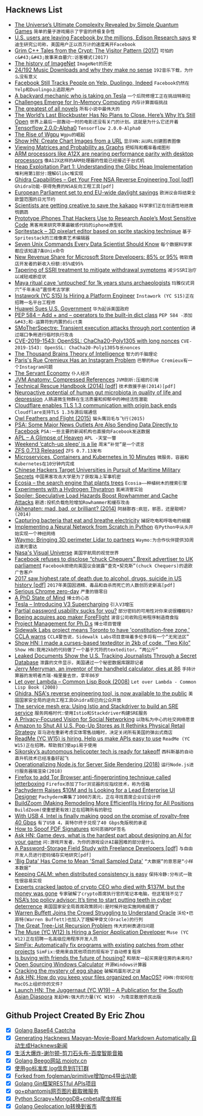 ## Hacknews List


- [The Universe’s Ultimate Complexity Revealed by Simple Quantum Games](https://www.quantamagazine.org/the-universes-ultimate-complexity-revealed-by-simple-quantum-games-20190305/)  `简单的量子游戏揭示了宇宙的终极复杂性`
- [U.S. users are leaving Facebook by the millions, Edison Research says](https://www.marketplace.org/2019/03/06/tech/exclusive-look-numbers-showing-users-leaving-facebook-by-the-millions)  `爱迪生研究公司称，美国用户正以百万计的速度离开Facebook`
- [Grim C&#43;&#43; Tales from the Crypt: The Visitor Pattern (2017)](https://cppcrypt.tumblr.com/post/168134225802)  `可怕的c&#43;&#43;故事来自墓穴:访客模式(2017)`
- [The history of ImageNet](https://hackernoon.com/data-is-the-new-oil-1227197762b2)  `ImageNet的历史`
- [24/192 Music Downloads and why they make no sense](https://people.xiph.org/~xiphmont/demo/neil-young.html)  `192音乐下载，为什么没有意义`
- [Facebook Still Tracks People on Yelp, Duolingo, Indeed](https://privacyinternational.org/blog/2758/guess-what-facebook-still-tracks-you-android-apps-even-if-you-dont-have-facebook-account)  `Facebook仍然在Yelp和Duolingo上追踪用户`
- [A backyard mechanic who is taking on Tesla](https://www.bostonglobe.com/metro/2019/03/04/the-backyard-mechanic-who-taking-tesla/Sv1l8q2sxpQvTFMp13VFwM/story.html)  `一个后院修理工正在挑战特斯拉`
- [Challenges Emerge for In-Memory Computing](https://semiengineering.com/challenges-emerge-for-in-memory-computing/)  `内存计算面临挑战`
- [The greatest of all novels](https://www.newcriterion.com/issues/2019/3/the-greatest-of-all-novels)  `所有小说中最伟大的`
- [The World’s Last Blockbuster Has No Plans to Close. Here’s Why It’s Still Open](https://www.nytimes.com/2019/03/06/business/the-worlds-last-blockbuster-has-no-plans-to-close-heres-why-its-still-open.html)  `世界上最后一部轰动一时的电影还没有关门的计划。这就是为什么它还开着`
- [Tensorflow 2.0.0-Alpha0](https://github.com/tensorflow/tensorflow/releases/tag/v2.0.0-alpha0)  `Tensorflow 2.0.0-Alpha0`
- [The Rise of Wgpu](https://gfx-rs.github.io/2019/03/06/wgpu.html)  `Wgpu的崛起`
- [Show HN: Create Chart Images from a URL](https://quickchart.io/)  `显示HN:从URL创建图表图像`
- [Viewing Matrices and Probability as Graphs](https://www.math3ma.com/blog/matrices-probability-graphs)  `把矩阵和概率看成图形`
- [ARM processors like A12X are nearing performance parity with desktop processors](https://reveried.com/article/arm-processors-nearing-performance-parity-with-x86)  `像A12X这样的ARM处理器的性能已经接近于台式机`
- [Heap Exploitation Part 1: Understanding the Glibc Heap Implementation](https://azeria-labs.com/heap-exploitation-part-1-understanding-the-glibc-heap-implementation/)  `堆利用第1部分:理解Glibc堆实现`
- [Ghidra Capabilities – Get Your Free NSA Reverse Engineering Tool [pdf]](https://www.rsaconference.com/writable/presentations/file_upload/png-t09-come-get-your-free-nsa-reverse-engineering-tool_.pdf)  `Ghidra功能-获得免费的NSA反向工程工具[pdf]`
- [European Parliament set to end EU-wide daylight savings](https://www.dw.com/en/european-parliament-set-to-end-eu-wide-daylight-savings/a-47775317)  `欧洲议会将结束全欧盟范围的日光节约`
- [Scientists are getting creative to save the kakapo](https://www.nationalgeographic.com/animals/2019/03/endangered-kapako-breeding-technology/)  `科学家们正在创造性地拯救鸮鹦鹉`
- [Prototype iPhones That Hackers Use to Research Apple’s Most Sensitive Code](https://motherboard.vice.com/en_us/article/gyakgw/the-prototype-dev-fused-iphones-that-hackers-use-to-research-apple-zero-days)  `黑客用来研究苹果最敏感代码的iphone原型机`
- [Spritestack – 3D pixelart editor based on sprite stacking technique](https://spritestack.io/)  `基于Spritestack的三维像素艺术编辑器`
- [Seven Unix Commands Every Data Scientist Should Know](http://neowaylabs.github.io/programming/unix-shell-for-data-scientists/)  `每个数据科学家都应该知道7条Unix命令`
- [New Revenue Share for Microsoft Store Developers: 85% or 95%](https://blogs.windows.com/buildingapps/2019/03/06/updated-microsoft-store-app-developer-agreement-new-revenue-share/)  `微软商店开发者的新收入份额:85%或95%`
- [Tapering of SSRI treatment to mitigate withdrawal symptoms](https://www.thelancet.com/journals/lanpsy/article/PIIS2215-0366(19)30032-X/fulltext)  `减少SSRI治疗以减轻戒断症状`
- [Maya ritual cave ‘untouched’ for 1k years stuns archaeologists](https://www.nationalgeographic.com/culture/2019/03/maya-ritual-balamku-cave-stuns-archaeologists/)  `玛雅仪式洞穴“千年未动”震惊考古学家`
- [Instawork (YC S15) Is Hiring a Platform Engineer](https://angel.co/instawork/jobs/505873-platform-engineer)  `Instawork (YC S15)正在招聘一名平台工程师`
- [Huawei Sues U.S. Government](https://www.nytimes.com/2019/03/06/business/huawei-united-states-trade-lawsuit.html)  `华为起诉美国政府`
- [PEP 584 – Add &#43; and – operators to the built-in dict class](https://www.python.org/dev/peps/pep-0584/)  `PEP 584 -添加&#43;和-运算符到内置的dict类`
- [SMoTherSpectre: Transient execution attacks through port contention](https://nebelwelt.net/blog/20190306-SMoTherSpectre.html)  `通过端口争用进行临时执行攻击`
- [CVE-2019-1543: OpenSSL: ChaCha20-Poly1305 with long nonces](https://www.openssl.org/news/secadv/20190306.txt)  `CVE-2019-1543: OpenSSL: ChaCha20-Poly1305与长nonces`
- [The Thousand Brains Theory of Intelligence](https://numenta.com/blog/2019/01/16/the-thousand-brains-theory-of-intelligence/)  `智力的千脑理论`
- [Paris&#39;s Rue Cremieux Has an Instagram Problem](https://www.citylab.com/life/2019/03/rue-cremieux-paris-instagram-tourists-where-to-take-pictures/584164/)  `巴黎的Rue Cremieux有一个Instagram问题`
- [The Servant Economy](https://www.theatlantic.com/technology/archive/2019/03/what-happened-uber-x-companies/584236/)  `仆人经济`
- [JVM Anatomy: Compressed References](https://shipilev.net/jvm/anatomy-quarks/23-compressed-references/)  `JVM剖析:压缩的引用`
- [Technical Rescue Handbook (2014) [pdf]](http://mra.org/wp-content/uploads/2016/05/nps-technical-rescue-handbook-2014.pdf)  `技术救援手册(2014)[pdf]`
- [Neuroactive potential of human gut microbiota in quality of life and depression](https://www.nature.com/articles/s41564-018-0337-x.epdf?referrer_access_token=wrPsThpekvlDIFVfG5LcxNRgN0jAjWel9jnR3ZoTv0Pk-saWPJmzGA3H2wMSXmwWlLgoMIU-QgMdenquoZAoe6NETxnfNGaTyvKBf8sDab0d4o3IEWSDwPMHnxuzB02yxHpGxsrb_BAMi8S1xd9sKTII8ETVXrRjzyawDGyhVDxF3e1s_r1_lufiujI6-hOfoR0i-ws8EVQx2UqY7VLGaMBRs1N-olOmFv8l7zf3HcJYx3fvAbSktPcSgGBlaxr63WkPzfDrnnSyk1Lfje1HUw%3D%3D&amp;tracking_referrer=www.genengnews.com)  `人肠道微生物群在生活质量和抑郁中的神经活性潜能`
- [Cloudflare enables TLS 1.3 communication with origin back ends](https://community.centminmod.com/threads/16795/)  `Cloudflare支持TLS 1.3与源后端通信`
- [Owl Feathers and Flight (2015)](https://www.owlpages.com/owls/articles.php?a=7)  `猫头鹰羽毛与飞行(2015)`
- [PSA: Some Major News Outlets Are Also Sending Data Directly to Facebook](https://twitter.com/antoniogm/status/1103190266930913281)  `PSA:一些主要的新闻机构也直接向Facebook发送数据`
- [APL – A Glimpse of Heaven](http://vector.org.uk/art10011550)  `APL -天堂一瞥`
- [Weekend ‘catch-up sleep’ is a lie](https://www.washingtonpost.com/health/2019/02/28/weekend-catch-up-sleep-is-lie/)  `周末“补觉”是一个谎言`
- [ZFS 0.7.13 Released](https://github.com/zfsonlinux/zfs/releases/tag/zfs-0.7.13)  `ZFS 0.7.13发布`
- [Microservices, Containers and Kubernetes in 10 Minutes](https://gravitational.com/blog/microservices-containers-kubernetes/)  `微服务，容器和Kubernetes在10分钟内完成`
- [Chinese Hackers Target Universities in Pursuit of Maritime Military Secrets](https://www.wsj.com/articles/chinese-hackers-target-universities-in-pursuit-of-maritime-military-secrets-11551781800)  `中国黑客攻击大学是为了获取海上军事机密`
- [Ecosia – the search engine that plants trees](https://www.ecosia.org/)  `Ecosia——种植树木的搜索引擎`
- [Experiments with a Hydrogen Thyratron](http://www.kerrywong.com/2019/03/03/experiments-with-a-hydrogen-thyratron/)  `氢闸流管实验`
- [Spoiler: Speculative Load Hazards Boost Rowhammer and Cache Attacks](https://arxiv.org/abs/1903.00446)  `剧透:投机负载危险增加Rowhammer和缓存攻击`
- [Akhenaten: mad, bad, or brilliant? (2014)](https://www.telegraph.co.uk/culture/art/10561090/Akhenaten-mad-bad-or-brilliant.html)  `阿赫那吞:疯狂，邪恶，还是聪明?(2014)`
- [Capturing bacteria that eat and breathe electricity](https://news.wsu.edu/2019/03/05/capturing-bacteria-eat-breathe-electricity/)  `捕捉吃电和呼吸电的细菌`
- [Implementing a Neural Network from Scratch in Python](https://victorzhou.com/blog/intro-to-neural-networks/)  `在Python中从头开始实现一个神经网络`
- [Waymo: Bringing 3D perimeter Lidar to partners](https://medium.com/waymo/bringing-3d-perimeter-lidar-to-partners-6beaa7d3dcc2)  `Waymo:为合作伙伴提供3D周边激光雷达`
- [Nasa&#39;s Visual Universe](https://artsexperiments.withgoogle.com/nasasvisualuniverse)  `美国宇航局的视觉世界`
- [Facebook refuses to disclose “chuck Chequers” Brexit advertiser to UK parliament](https://techcrunch.com/2019/03/06/facebook-refuses-to-disclose-chuck-chequers-brexit-advertiser-to-uk-parliament/)  `Facebook拒绝向英国议会披露“查克•契克斯”(chuck Chequers)的退欧广告客户`
- [2017 saw highest rate of death due to alcohol, drugs, suicide in US history [pdf]](http://www.paininthenation.org/assets/pdfs/TFAH-2017-PainNationRpt.pdf)  `2017年美国因酒精、毒品和自杀而死亡的人数创历史新高[pdf]`
- [Serious Chrome zero-day](https://nakedsecurity.sophos.com/2019/03/06/serious-chrome-zero-day-google-says-update-right-this-minute/)  `严重的铬零日`
- [A PhD State of Mind](https://www.nature.com/articles/s41556-018-0085-4)  `博士的心态`
- [Tesla – Introducing V3 Supercharging](https://www.tesla.com/blog/introducing-v3-supercharging)  `引入V3增压`
- [Partial password usability sucks for you?](https://gaevoy.com/2019/03/06/partial-password-sucks.html)  `部分密码的可用性对你来说很糟糕吗?`
- [Boeing acquires app maker ForeFlight](https://www.houstonchronicle.com/business/article/Boeing-acquires-Houston-flight-planning-app-maker-13668642.php)  `波音公司收购应用程序制造商食指`
- [Project Management for Ph.D.s](https://rachitnigam.com/post/project-management/)  `博士项目管理`
- [Sidewalk Labs project means Toronto to have &#39;constitution-free zone,&#39; CCLA warns](https://www.cbc.ca/news/canada/toronto/sidewalk-labs-quayside-waterfront-toronto-constitution-free-zone-ccla-letter-1.5044813)  `CCLA警告说，Sidewalk Labs项目意味着多伦多将有一个“无宪法区”`
- [Show HN: I made a curses-based texteditor in 2kb of code. “Two Kilo”](https://0x0.st/zolW.txt)  `Show HN:我用2kb的代码做了一个基于咒符的texteditor。“两公斤”`
- [Leaked Documents Show the U.S. Tracking Journalists Through a Secret Database](https://www.nbcsandiego.com/investigations/Source-Leaked-Documents-Show-the-US-Government-Tracking-Journalists-and-Advocates-Through-a-Secret-Database-506783231.html)  `泄露的文件显示，美国通过一个秘密数据库跟踪记者`
- [Jerry Merryman, an inventor of the handheld calculator, dies at 86](https://www.bloomberg.com/news/articles/2019-03-05/-brilliant-man-who-was-an-inventor-of-the-calculator-dies)  `手持计算器的发明者杰瑞·梅里曼去世，享年86岁`
- [Let over Lambda – Common Lisp Book (2008)](https://letoverlambda.com/)  `Let over Lambda - Common Lisp Book (2008)`
- [Ghidra, NSA&#39;s reverse engineering tool, is now available to the public](https://www.nsa.gov/ghidra)  `美国国家安全局的逆向工程工具Ghidra现已向公众开放`
- [The service mesh era: Using Istio and Stackdriver to build an SRE service](https://cloud.google.com/blog/products/devops-sre/the-service-mesh-era-using-istio-and-stackdriver-to-build-an-sre-service)  `服务网格时代:使用Istio和Stackdriver构建SRE服务`
- [A Privacy-Focused Vision for Social Networking](https://www.facebook.com/notes/mark-zuckerberg/a-privacy-focused-vision-for-social-networking/10156700570096634/)  `以隐私为中心的社交网络愿景`
- [Amazon to Shut All U.S. Pop-Up Stores as It Rethinks Physical Retail Strategy](https://www.wsj.com/articles/amazon-to-shut-all-u-s-pop-up-stores-as-it-rethinks-physical-retail-strategy-11551902178)  `亚马逊在重新考虑实体零售战略时，决定关闭所有美国的弹出式商店`
- [ReadMe (YC W15) is hiring. Help us make APIs easy to use](http://readme.io/careers)  `ReadMe (YC W15)正在招聘。帮助我们使api易于使用`
- [Sikorsky’s autonomous helicopter tech is ready for takeoff](https://www.theverge.com/transportation/2019/3/5/18250996/sikorsky-autonomous-helicopter-flying-taxi-lockheed)  `西科斯基的自动直升机技术已经准备好起飞`
- [Operationalizing Node.js for Server Side Rendering (2018)](https://medium.com/airbnb-engineering/operationalizing-node-js-for-server-side-rendering-c5ba718acfc9)  `运行Node.js进行服务器端渲染(2018)`
- [Firefox to add Tor Browser anti-fingerprinting technique called letterboxing](https://www.zdnet.com/article/firefox-to-add-tor-browser-anti-fingerprinting-technique-called-letterboxing/)  `Firefox添加了Tor浏览器的反指纹技术，称为信箱`
- [Pachyderm Raises $10M and Is Looking for a Lead Enterprise UI Designer](https://jobs.lever.co/pachyderm/)  `Pachyderm筹集了1000万美元，正在寻找首席企业UI设计师`
- [BuildZoom (Making Remodeling More Efficient)Is Hiring for All Positions](https://jobs.lever.co/buildzoom)  `BuildZoom(使重塑更有效)正在招聘所有的职位`
- [With USB 4, Intel is finally making good on the promise of royalty-free 40 Gbps](https://www.theverge.com/2019/3/4/18246182/usb-4-thunderbolt-3-specs-features-release-date)  `有了USB 4，英特尔终于兑现了40 Gbps免版税的承诺`
- [How to Spoof PDF Signatures](https://web-in-security.blogspot.com/2019/02/how-to-spoof-pdf-signatures.html)  `如何恶搞PDF签名`
- [Ask HN: Game devs, what is the hardest part about designing an AI for your game](item?id=19321637)  `问:游戏开发者，为你的游戏设计AI最困难的部分是什么`
- [A Password-Storage Field Study with Freelance Developers [pdf]](https://net.cs.uni-bonn.de/fileadmin/user_upload/naiakshi/Naiakshina_Password_Study.pdf)  `与自由开发人员进行密码储存实地研究[pdf]`
- [&#39;Big Data&#39; Has Come to Mean &#39;Small Sampled Data&#39;](https://www.forbes.com/sites/kalevleetaru/2019/02/17/the-big-data-revolution-will-be-sampled-how-big-data-has-come-to-mean-small-sampled-data/)  `“大数据”的意思是“小样本数据”`
- [Keeping CALM: when distributed consistency is easy](https://blog.acolyer.org/2019/03/06/keeping-calm-when-distributed-consistency-is-easy/)  `保持冷静:分布式一致性很容易实现`
- [Experts cracked laptop of crypto CEO who died with $137M, but the money was gone](https://www.businessinsider.com/crypto-ceo-died-with-passwords-to-137-million-but-the-money-is-gone-2019-3)  `专家破解了crypto首席执行官的笔记本电脑，但这笔钱不见了`
- [NSA’s top policy advisor: It’s time to start putting teeth in cyber deterrence](https://arstechnica.com/tech-policy/2019/03/nsas-top-policy-advisor-its-time-to-start-putting-teeth-in-cyber-deterrence/)  `美国国家安全局首席政策顾问:是时候开始实施网络威慑了`
- [Warren Buffett Joins the Crowd Struggling to Understand Oracle](https://www.bloomberg.com/news/articles/2019-02-26/buffett-joins-crowd-struggling-to-assess-opaque-oracle)  `沃伦•巴菲特(Warren Buffett)也加入了理解甲骨文(Oracle)的行列`
- [The Great Tree-List Recursion Problem](http://cslibrary.stanford.edu/109/TreeListRecursion.html)  `伟大的树表递归问题`
- [The Muse (YC W12) Is Hiring a Senior Application Developer](https://www.themuse.com/jobs/themuse/senior-application-developer)  `Muse (YC W12)正在招聘一名高级应用程序开发人员`
- [SimFix: Automatically fix programs with existing patches from other projects](https://github.com/xgdsmileboy/SimFix)  `SimFix:使用来自其他项目的现有补丁自动修复程序`
- [Is buying with friends the future of housing?](https://www.bbc.co.uk/news/business-46895770)  `和朋友一起买房是住房的未来吗?`
- [Open Sourcing Windows Calculator](https://blogs.windows.com/buildingapps/2019/03/06/announcing-the-open-sourcing-of-windows-calculator/)  `开源Windows计算器`
- [Cracking the mystery of egg shape](https://vis.sciencemag.org/eggs/)  `破解鸡蛋形状之谜`
- [Ask HN: How do you keep your files organized on MacOS?](item?id=19327264)  `问HN:你如何在MacOS上组织你的文件?`
- [Launch HN: The Juggernaut (YC W19) – A Publication for the South Asian Diaspora](item?id=19320608)  `发起HN:强大的力量(YC W19) -为南亚散居侨民出版`

## Github Project Created By Eric Zhou

- [x] [Golang Base64 Captcha](https://github.com/mojocn/base64Captcha)
- [x] [Generating Hacknews Maoyan-Movie-Board Markdown Automatically 自动生成Hacknews新闻](https://github.com/dejavuzhou/md-genie)
- [x] [生活大爆炸-谢尔顿-剪刀石头布-百度智能音箱](https://github.com/mojocn/dueros-bang-game)
- [x] [Golang Beego网站 mojotv.cn](https://github.com/mojocn/www.mojotv.cn)
- [x] [使用go标准库,log信息到钉钉群](https://github.com/mojocn/dooger)
- [x] [Forked from fogleman/primitive增加mp4导出功能](https://github.com/mojocn/primitive)
- [x] [Golang Gin框架RESTful APIs项目](https://github.com/JJJJJJJerk/ezier-golang-web-api-framework)
- [x] [go+phantomjs网页图片截取微服务](https://github.com/mojocn/screen_shot)
- [x] [Python Scrapy+MongoDB+cnbeta爬虫样板](https://github.com/mojocn/scrapy_mongodb_boilerplate_cnbeta)
- [x] [Golang Geolocation Ip转换到省市](https://github.com/mojocn/ip2location)